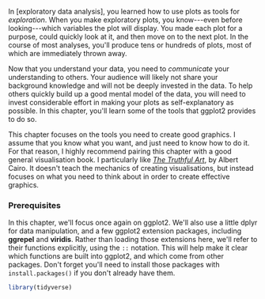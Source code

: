 
In [exploratory data analysis], you learned how to use plots as tools for _exploration_. When you make exploratory plots, you know---even before looking---which variables the plot will display. You made each plot for a purpose, could quickly look at it, and then move on to the next plot. In the course of most analyses, you'll produce tens or hundreds of plots, most of which are immediately thrown away.

Now that you understand your data, you need to _communicate_ your understanding to others. Your audience will likely not share your background knowledge and will not be deeply invested in the data. To help others quickly build up a good mental model of the data, you will need to invest considerable effort in making your plots as self-explanatory as possible. In this chapter, you'll learn some of the tools that ggplot2 provides to do so.

This chapter focuses on the tools you need to create good graphics. I assume that you know what you want, and just need to know how to do it. For that reason, I highly recommend pairing this chapter with a good general visualisation book. I particularly like [_The Truthful Art_](https://amzn.com/0321934075), by Albert Cairo. It doesn't teach the mechanics of creating visualisations, but instead focuses on what you need to think about in order to create effective graphics.

### Prerequisites

In this chapter, we'll focus once again on ggplot2. We'll also use a little dplyr for data manipulation, and a few ggplot2 extension packages, including __ggrepel__ and __viridis__. Rather than loading those extensions here, we'll refer to their functions explicitly, using the `::` notation. This will help make it clear which functions are built into ggplot2, and which come from other packages. Don't forget you'll need to install those packages with `install.packages()` if you don't already have them.


```r
library(tidyverse)
```
